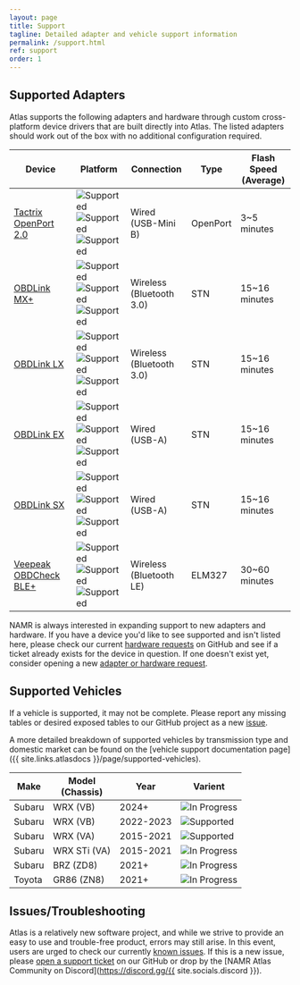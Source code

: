 ```yaml
---
layout: page
title: Support
tagline: Detailed adapter and vehicle support information
permalink: /support.html
ref: support
order: 1
---
```


## Supported Adapters

Atlas supports the following adapters and hardware through custom cross-platform device drivers that are built directly into Atlas. The listed adapters should work out of the box with no additional configuration required.

| Device               | Platform           | Connection | Type | Flash Speed<br>(Average) |
|----------------------|--------------------|------------|------|--------------------------|
| [Tactrix OpenPort 2.0](https://www.tactrix.com/index.php?page=shop.product_details&flypage=flypage.tpl&product_id=17&category_id=6&option=com_virtuemart&Itemid=53&redirected=1&Itemid=53) | ![Supported](https://flat.badgen.net/badge/icon/Supported?icon=windows&label=Windows&color=green)<br>![Supported](https://flat.badgen.net/badge/icon/Supported?icon=apple&label=Mac%20OS%20X&color=green)<br>![Supported](https://flat.badgen.net/badge/icon/Supported?icon=terminal&label=Linux&color=green) | Wired<br>(USB-Mini B) | OpenPort | 3~5 minutes |
| [OBDLink MX+](https://www.obdlink.com/products/obdlink-mxp/) | ![Supported](https://flat.badgen.net/badge/icon/Supported?icon=windows&label=Windows&color=green)<br>![Supported](https://flat.badgen.net/badge/icon/Supported?icon=apple&label=Mac%20OS%20X&color=green)<br>![Supported](https://flat.badgen.net/badge/icon/Supported?icon=terminal&label=Linux&color=green) | Wireless<br>(Bluetooth 3.0) | STN | 15~16 minutes |
| [OBDLink LX](https://www.obdlink.com/products/obdlink-lx/) | ![Supported](https://flat.badgen.net/badge/icon/Supported?icon=windows&label=Windows&color=green)<br>![Supported](https://flat.badgen.net/badge/icon/Supported?icon=apple&label=Mac%20OS%20X&color=green)<br>![Supported](https://flat.badgen.net/badge/icon/Supported?icon=terminal&label=Linux&color=green) | Wireless<br>(Bluetooth 3.0) | STN | 15~16 minutes |
| [OBDLink EX](https://www.obdlink.com/products/obdlink-ex/) | ![Supported](https://flat.badgen.net/badge/icon/Supported?icon=windows&label=Windows&color=green)<br>![Supported](https://flat.badgen.net/badge/icon/Supported?icon=apple&label=Mac%20OS%20X&color=green)<br>![Supported](https://flat.badgen.net/badge/icon/Supported?icon=terminal&label=Linux&color=green) | Wired<br>(USB-A) | STN | 15~16 minutes |
| [OBDLink SX](https://www.obdlink.com/products/obdlink-sx/) | ![Supported](https://flat.badgen.net/badge/icon/Supported?icon=windows&label=Windows&color=green)<br>![Supported](https://flat.badgen.net/badge/icon/Supported?icon=apple&label=Mac%20OS%20X&color=green)<br>![Supported](https://flat.badgen.net/badge/icon/Supported?icon=terminal&label=Linux&color=green) | Wired<br>(USB-A) | STN | 15~16 minutes |
| [Veepeak OBDCheck BLE+](https://www.amazon.com/dp/B076XVQMVS) | ![Supported](https://flat.badgen.net/badge/icon/Supported?icon=windows&label=Windows&color=green)<br>![Supported](https://flat.badgen.net/badge/icon/Supported?icon=apple&label=Mac%20OS%20X&color=green)<br>![Supported](https://flat.badgen.net/badge/icon/Supported?icon=terminal&label=Linux&color=green) | Wireless<br>(Bluetooth LE) | ELM327 | 30~60 minutes |

NAMR is always interested in expanding support to new adapters and hardware. If you have a device you'd like to see supported and isn't listed here, please check our current [hardware requests](https://github.com/atlas-tuning/atlas-public/labels/hardware%20request) on GitHub and see if a ticket already exists for the device in question. If one doesn't exist yet, consider opening a new [adapter or hardware request](https://github.com/atlas-tuning/atlas-public/issues/new?labels=hardware%20request&template=adapter_request.md&title=).

## Supported Vehicles

If a vehicle is supported, it may not be complete. Please report any missing tables or desired exposed tables to our GitHub project as a new [issue](https://github.com/atlas-tuning/atlas-public/issue). 

A more detailed breakdown of supported vehicles by transmission type and domestic market can be found on the [vehicle support documentation page]({{ site.links.atlasdocs }}/page/supported-vehicles).

| Make   | Model<br>(Chassis) | Year      | Varient |
|--------|--------------------|-----------|---------|
| Subaru | WRX (VB)     | 2024+      | ![In Progress](https://flat.badgen.net/badge/icon/In%20Progress?label&color=blue) |
| Subaru | WRX (VB)     | 2022-2023      | ![Supported](https://flat.badgen.net/badge/icon/Supported?label&color=green) |
| Subaru | WRX (VA)     | 2015-2021 | ![Supported](https://flat.badgen.net/badge/icon/Supported?label&color=green) |
| Subaru | WRX STi (VA) | 2015-2021 | ![In Progress](https://flat.badgen.net/badge/icon/In%20Progress?label&color=blue) |
| Subaru | BRZ (ZD8) | 2021+     | ![In Progress](https://flat.badgen.net/badge/icon/In%20Progress?label&color=blue) |
| Toyota | GR86 (ZN8) | 2021+     | ![In Progress](https://flat.badgen.net/badge/icon/In%20Progress?label&color=blue) |

## Issues/Troubleshooting

Atlas is a relatively new software project, and while we strive to provide an easy to use and trouble-free product, errors may still arise. In this event, users are urged to check our currently [known issues](https://github.com/atlas-tuning/atlas-public/labels/bug). If this is a new issue, please [open a support ticket](https://github.com/atlas-tuning/atlas-public/issues/new?labels=bug&template=bug_report.md) on our GitHub or drop by the [NAMR Atlas Community on Discord](https://discord.gg/{{ site.socials.discord }}).
